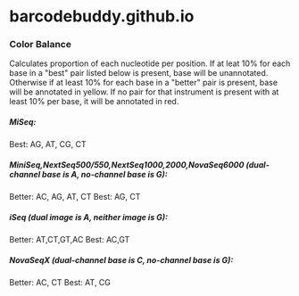 # barcodebuddy.github.io

### Color Balance
Calculates proportion of each nucleotide per position. If at leat 10% for each base in a "best" pair listed below is present, base will be unannotated. Otherwise if at least 10% for each base in a "better" pair is present, base will be annotated in yellow. If no pair for that instrument is present with at least 10% per base, it will be annotated in red.

##### MiSeq:
Best: AG, AT, CG, CT

##### MiniSeq,NextSeq500/550,NextSeq1000,2000,NovaSeq6000 (dual-channel base is A, no-channel base is G):
Better: AC, AG, AT, CT
Best: AG, CT

##### iSeq (dual image is A, neither image is G):
Better: AT,CT,GT,AC
Best: AC,GT

##### NovaSeqX (dual-channel base is C, no-channel base is G):
Better: AC, CT
Best: AT, CG
